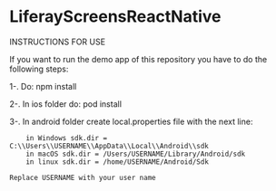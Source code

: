 # LiferayScreensReactNative
INSTRUCTIONS FOR USE

If you want to run the demo app of this repository you have to do the following steps:

  1-. Do: npm install

  2-. In ios folder do: pod install

  3-. In android folder create local.properties file with the next line:  

        in Windows sdk.dir = C:\\Users\\USERNAME\\AppData\\Local\\Android\\sdk
        in macOS sdk.dir = /Users/USERNAME/Library/Android/sdk
        in linux sdk.dir = /home/USERNAME/Android/Sdk

    Replace USERNAME with your user name

